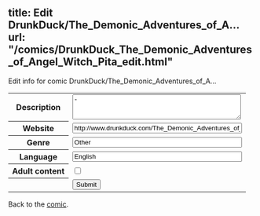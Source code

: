 title: Edit DrunkDuck/The_Demonic_Adventures_of_A...
url: "/comics/DrunkDuck_The_Demonic_Adventures_of_Angel_Witch_Pita_edit.html"
---
Edit info for comic DrunkDuck/The_Demonic_Adventures_of_A...

<form name="comic" action="http://gaepostmail.appspot.com/comic/" method="post">
<table class="comicinfo">
<tr>
<th>Description</th><td><textarea name="description" cols="40" rows="3">-</textarea></td>
</tr>
<tr>
<th>Website</th><td><input type="text" name="url" value="http://www.drunkduck.com/The_Demonic_Adventures_of_Angel_Witch_Pita/" size="40"/></td>
</tr>
<tr>
<th>Genre</th><td><input type="text" name="genre" value="Other" size="40"/></td>
</tr>
<tr>
<th>Language</th><td><input type="text" name="language" value="English" size="40"/></td>
</tr>
<tr>
<th>Adult content</th><td><input type="checkbox" name="adult" value="adult" /></td>
</tr>
<tr>
<th></th><td>
<input type="hidden" name="comic" value="DrunkDuck_The_Demonic_Adventures_of_Angel_Witch_Pita" />
<input type="submit" name="submit" value="Submit" />
</td>
</tr>
</table>
</form>

Back to the [comic](DrunkDuck_The_Demonic_Adventures_of_Angel_Witch_Pita.html).
